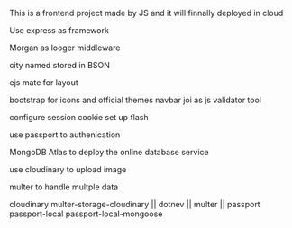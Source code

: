 This is a frontend project made by JS and it will finnally deployed in cloud

Use express as framework 

Morgan as looger middleware

city named stored in BSON

ejs mate for layout

bootstrap for icons and official themes navbar
joi as js validator tool

configure session cookie 
set up flash

use passport to authenication  

MongoDB Atlas to deploy the online  database service

use cloudinary to upload image 

multer to handle multple data

cloudinary multer-storage-cloudinary || dotnev || multer || passport passport-local passport-local-mongoose 